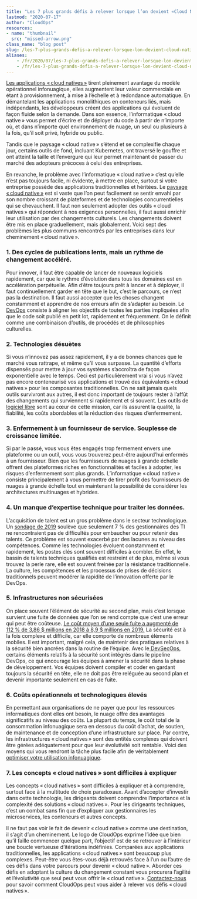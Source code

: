 ```yaml
---
title: "Les 7 plus grands défis à relever lorsque l’on devient «Cloud Native»"
lastmod: "2020-07-17"
author: "CloudOps"
resources:
- name: "thumbnail"
  src: "missed-arrow.png"
class_name: "blog post"
slug: /les-7-plus-grands-defis-a-relever-lorsque-lon-devient-cloud-native
aliases:
    - /fr/2020/07/les-7-plus-grands-defis-a-relever-lorsque-lon-devient-%E2%80%89cloud-native%E2%80%89/
    - /fr/les-7-plus-grands-defis-a-relever-lorsque-lon-devient-cloud-native
---
```


<p><a href="https://www.cloudops.com/fr/2018/11/valeur-deploiements-infonuagiques-natifs-automatisation/">Les applications «&thinsp;cloud natives&thinsp;»</a> tirent pleinement avantage du modèle opérationnel infonuagique, elles augmentent leur valeur commerciale en étant à provisionnement, à mise à l’échelle et à redondance automatique. En démantelant les applications monolithiques en conteneurs liés, mais indépendants, les développeurs créent des applications qui évoluent de façon fluide selon la demande. Dans son essence, l’informatique «&thinsp;cloud native&thinsp;» vous permet d’écrire et de déployer du code à partir de n’importe où, et dans n’importe quel environnement de nuage, un seul ou plusieurs à la fois, qu’il soit privé, hybride ou public.</p><p>Tandis que le paysage «&thinsp;cloud native&thinsp;» s’étend et se complexifie chaque jour, certains outils de fond, incluant Kubernetes, ont traversé le gouffre et ont atteint la taille et l’envergure qui leur permet maintenant de passer du marché des adopteurs précoces à celui des entreprises.&nbsp;</p><p>En revanche, le problème avec l’informatique «&thinsp;cloud native&thinsp;» c’est qu’elle n’est pas toujours facile, ni évidente, à mettre en place, surtout si votre entreprise possède des applications traditionnelles et héritées. Le <a href="https://www.cloudops.com/fr/2020/07/sillonner-le-paysage-%e2%80%89cloud-native%e2%80%89-avec-cloudops/">paysage «&thinsp;cloud native&thinsp;»</a> est si vaste que l’on peut facilement se sentir envahi par son nombre croissant de plateformes et de technologies concurrentielles qui se chevauchent. Il faut non seulement adopter des outils «&thinsp;cloud natives&thinsp;» qui répondent à nos exigences personnelles, il faut aussi enrichir leur utilisation par des changements culturels. Les changements doivent être mis en place graduellement, mais globalement. Voici sept des problèmes les plus communs rencontrés par les entreprises dans leur cheminement «&thinsp;cloud native&thinsp;».</p><h3>1. Des cycles de publications lents, mais un rythme de changement accéléré.</h3><p>Pour innover, il faut être capable de lancer de nouveaux logiciels rapidement, car que le rythme d’évolution dans tous les domaines est en accélération perpétuelle. Afin d’être toujours prêt à lancer et à déployer, il faut continuellement garder en tête que le but, c’est le parcours, ce n’est pas la destination. Il faut aussi accepter que les choses changent constamment et apprendre de nos erreurs afin de s’adapter au besoin. Le<a href="https://www.cloudops.com/fr/2019/01/pourquoi-vous-avez-besoin-dune-transformation-devops-pour-survivre/"> DevOps</a> consiste à aligner les objectifs de toutes les parties impliquées afin que le code soit publié en petit lot, rapidement et fréquemment. On le définit comme une combinaison d’outils, de procédés et de philosophies culturelles.</p><h3>2. Technologies désuètes</h3><p>Si vous n’innovez pas assez rapidement, il y a de bonnes chances que le marché vous rattrape, et même qu’il vous surpasse. La quantité d’efforts dispensés pour mettre à jour vos systèmes s’accroîtra de façon exponentielle avec le temps. Ceci est particulièrement vrai si vous n’avez pas encore conteneurisé vos applications et trouvé des équivalents «&thinsp;cloud natives&thinsp;» pour les composantes traditionnelles. On ne sait jamais quels outils survivront aux autres, il est donc important de toujours rester à l’affût des changements qui surviennent si rapidement et si souvent. Les outils de<a href="https://www.cloudops.com/2015/12/cloudops-manifesto/"> logiciel libre</a> sont au cœur de cette mission, car ils assurent la qualité, la fiabilité, les coûts abordables et la réduction des risques d’enfermement.&nbsp;</p><h3>3. Enfermement à un fournisseur de service. Souplesse de croissance limitée.</h3><p>Si par le passé, vous vous êtes engagés trop fermement envers une plateforme ou un outil, vous vous trouverez peut-être aujourd’hui enfermés à un fournisseur. Bien que les fournisseurs de nuages à grande échelle offrent des plateformes riches en fonctionnalités et faciles à adopter, les risques d’enfermement sont plus grands. L’informatique «&thinsp;cloud native&thinsp;» consiste principalement à vous permettre de tirer profit des fournisseurs de nuages à grande échelle tout en maintenant la possibilité de considérer les architectures multinuages et hybrides.</p><h3>4. Un manque d’expertise technique pour traiter les données.</h3><p>L’acquisition de talent est un gros problème dans le secteur technologique. Un <a href="https://www.globalknowledge.com/us-en/content/salary-report/it-skills-and-salary-report/">sondage de 2019</a> soulève que seulement 7&nbsp;% des gestionnaires des TI ne rencontraient pas de difficultés pour embaucher ou pour retenir des talents. Ce problème est souvent exacerbé par des lacunes au niveau des compétences. Comme les technologies évoluent constamment et rapidement, les postes clés sont souvent difficiles à combler. En effet, le bassin de talents techniques qualifiés est restreint et de plus, même si vous trouvez la perle rare, elle est souvent freinée par la résistance traditionnelle. La culture, les compétences et les processus de prises de décisions traditionnels peuvent modérer la rapidité de l’innovation offerte par le DevOps.</p><h3>5. Infrastructures non sécurisées</h3><p>On place souvent l’élément de sécurité au second plan, mais c’est lorsque survient une fuite de données que l’on se rend compte que c’est une erreur qui peut être coûteuse. <a href="https://healthitsecurity.com/news/health-sector-most-targeted-by-hackers-breach-costs-rise-to-17.76b">Le coût moyen d’une seule fuite a augmenté de 112&nbsp;% de 3,86&nbsp;$ millions en 2018 à 8,9&nbsp;$ millions en 2019.</a> La sécurité est à la fois complexe et difficile, car elle comporte de nombreux éléments mobiles. Il est important, malgré cela, de maintenir des pratiques relatives à la sécurité bien ancrées dans la routine de l’équipe. Avec le<a href="https://www.cloudops.com/fr/2019/07/repenser-la-securite-du-nuage-avec-devsecops/"> DevSecOps</a>, certains éléments relatifs à la sécurité sont intégrés dans le pipeline DevOps, ce qui encourage les équipes à amener la sécurité dans la phase de développement. Vos équipes doivent compiler et coder en gardant toujours la sécurité en tête, elle ne doit pas être reléguée au second plan et devenir importante seulement en cas de fuite.</p><h3>6. Coûts opérationnels et technologiques élevés</h3><p>En permettant aux organisations de ne payer que pour les ressources informatiques dont elles ont besoin, le nuage offre des avantages significatifs au niveau des coûts. La plupart du temps, le coût total de la consommation infonuagique sera en dessous du coût d’achat, de soutien, de maintenance et de conception d’une infrastructure sur place. Par contre, les infrastructures «&thinsp;cloud natives&thinsp;» sont des entités complexes qui doivent être gérées adéquatement pour que leur évolutivité soit rentable. Voici des moyens qui vous rendront la tâche plus facile afin de véritablement <a href="https://www.cloudops.com/fr/2020/05/8-facons-de-reduire-les-couts-de-consommation-dans-le-nuage/">optimiser votre utilisation infonuagique</a>.</p><h3>7. Les concepts «&thinsp;cloud natives&thinsp;» sont difficiles à expliquer</h3><p>Les concepts «&thinsp;cloud natives&thinsp;» sont difficiles à expliquer et à comprendre, surtout face à la multitude de choix paradoxaux. Avant d’accepter d’investir dans cette technologie, les dirigeants doivent comprendre l’importance et la complexité des solutions «&thinsp;cloud natives&thinsp;». Pour les dirigeants techniques, c’est un combat sans fin que d’expliquer aux gestionnaires les microservices, les conteneurs et autres concepts.</p><p>Il ne faut pas voir le fait de devenir «&thinsp;cloud native&thinsp;» comme une destination, il s’agit d’un cheminement. Le logo de CloudOps exprime l’idée que bien qu’il faille commencer quelque part, l’objectif est de se retrouver à l’intérieur une boucle vertueuse d’itérations indéfinies. Comparées aux applications traditionnelles, les applications «&thinsp;cloud natives&thinsp;» sont beaucoup plus complexes. Peut-être vous êtes-vous déjà retrouvés face à l’un ou l’autre de ces défis dans votre parcours pour devenir «&thinsp;cloud native&thinsp;». Aborder ces défis en adoptant la culture du changement constant vous procurera l’agilité et l’évolutivité que seul peut vous offrir le «&thinsp;cloud native&thinsp;». <a href="https://www.cloudops.com/contact-us/">Contactez-nous</a> pour savoir comment CloudOps peut vous aider à relever vos défis «&thinsp;cloud natives&thinsp;».</p>
